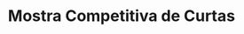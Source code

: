 ---
layout: mostra-competitiva-curtas
title: Mostra Competitiva de Curtas
description: Mostra Competitiva de Curtas
image: logo_var/logo_var_003.png	
permalink: /mostra/competitiva/curtas/
mostra_key: competitiva-curtas
nav-menu: false
show_tile: false
---
